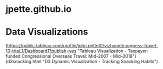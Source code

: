 # jpette.github.io
# Data Visualizations

(https://public.tableau.com/profile/john.pette#!/vizhome/congress-travel-13-trial_1/Dashboard1?publish=yes "Tableau Visualization - Taxpayer-funded Congressional Overseas Travel: Mid-2007 - Mid-2018")
(d3snacking.html "D3 Dynamic Visualization - Tracking Snacking Habits")

